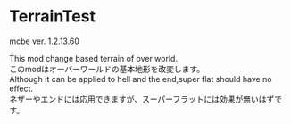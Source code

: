 # TerrainTest  
mcbe ver. 1.2.13.60   

This mod change based terrain of over world.  
このmodはオーバーワールドの基本地形を改変します。  
Although it can be applied to hell and the end,super flat should have no effect.  
ネザーやエンドには応用できますが、スーパーフラットには効果が無いはずです。
